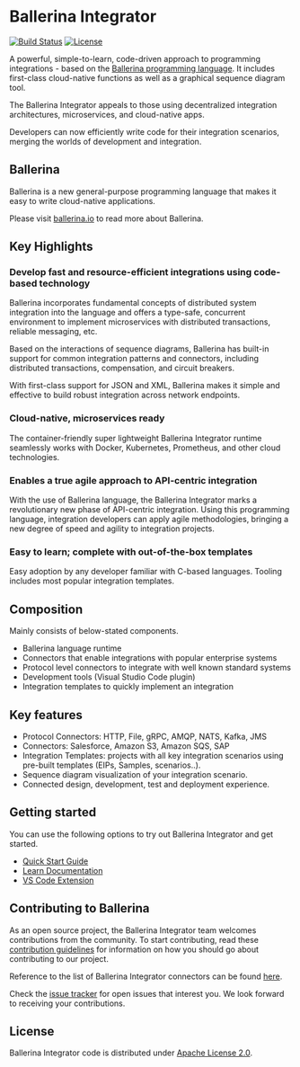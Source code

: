 # Ballerina Integrator

[![Build Status](https://wso2.org/jenkins/buildStatus/icon?job=products/ballerina-integrator)](https://wso2.org/jenkins/view/products/job/products/job/ballerina-integrator/)
[![License](https://img.shields.io/badge/License-Apache%202.0-blue.svg)](https://opensource.org/licenses/Apache-2.0)

A powerful, simple-to-learn, code-driven approach to programming integrations - based on the [Ballerina programming language](https://ballerina.io). It includes first-class cloud-native functions as well as a graphical sequence diagram tool.

The Ballerina Integrator appeals to those using decentralized integration architectures, microservices, and cloud-native apps.

Developers can now efficiently write code for their integration scenarios, merging the worlds of development
and integration.

## Ballerina 

Ballerina is a new general-purpose programming language that makes it easy to write cloud-native applications.

Please visit [ballerina.io](https://ballerina.io) to read more about Ballerina.

## Key Highlights

### Develop fast and resource-efficient integrations using code-based technology

Ballerina incorporates fundamental concepts of distributed system integration into the language and offers a type-safe, 
concurrent environment to implement microservices with distributed transactions, reliable messaging, etc.

Based on the interactions of sequence diagrams, Ballerina has built-in support for common integration patterns and 
connectors, including distributed transactions, compensation, and circuit breakers. 

With first-class support for JSON and XML, Ballerina makes it simple and effective to build robust integration 
across network endpoints.

### Cloud-native, microservices ready

The container-friendly super lightweight Ballerina Integrator runtime seamlessly works with Docker, Kubernetes,
Prometheus, and other cloud technologies. 

### Enables a true agile approach to API-centric integration
With the use of Ballerina language, the Ballerina Integrator marks a revolutionary new phase of API-centric integration. Using this programming language, integration developers can apply agile methodologies,
bringing a new degree of speed and agility to integration projects. 


### Easy to learn; complete with out-of-the-box templates
Easy adoption by any developer familiar with C-based languages. Tooling includes most popular integration templates. 

## Composition

Mainly consists of below-stated components.
- Ballerina language runtime
- Connectors that enable integrations with popular enterprise systems
- Protocol level connectors to integrate with well known standard systems
- Development tools (Visual Studio Code plugin)
- Integration templates to quickly implement an integration


## Key features
- Protocol Connectors: HTTP, File, gRPC, AMQP, NATS, Kafka, JMS   
- Connectors: Salesforce, Amazon S3, Amazon SQS, SAP
- Integration Templates: projects with all key integration scenarios using pre-built templates
(EIPs, Samples, scenarios..).
- Sequence diagram visualization of your integration scenario. 
- Connected design, development, test and deployment experience.

## Getting started

You can use the following options to try out Ballerina Integrator and get started.

* [Quick Start Guide](https://ei.docs.wso2.com/en/latest/ballerina-integrator/get-started/quick-start-guide/)
* [Learn Documentation](https://ei.docs.wso2.com/en/latest/ballerina-integrator/learn/use-cases/)
* [VS Code Extension](https://marketplace.visualstudio.com/items?itemName=WSO2.ballerina-integrator)

## Contributing to Ballerina

As an open source project, the Ballerina Integrator team welcomes contributions from the community. To start contributing, read these [contribution guidelines](https://github.com/wso2/ballerina-integrator/blob/master/CONTRIBUTING.md) for information on how you should go about contributing to our project.

Reference to the list of Ballerina Integrator connectors can be found [here](https://github.com/wso2/ballerina-integrator/blob/master/docs/content/src/references/references.md).

Check the [issue tracker](https://github.com/wso2/ballerina-integrator/issues) for open issues that interest you. We look forward to receiving your contributions.

## License

Ballerina Integrator code is distributed under [Apache License 2.0](https://github.com/wso2/ballerina-integrator/blob/master/LICENSE).
